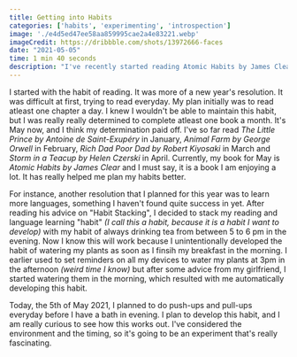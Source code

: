 ```yaml
---
title: Getting into Habits
categories: ['habits', 'experimenting', 'introspection']
image: './e4d5ed47ee58aa859995cae2a4e83221.webp'
imageCredit: https://dribbble.com/shots/13972666-faces
date: "2021-05-05"
time: 1 min 40 seconds
description: "I've recently started reading Atomic Habits by James Clear and it has so far been the best book I've read this year. This post covers some of the things I'm already trying, and an experiment I plan to do."
---
```


I started with the habit of reading. It was more of a new year's resolution. It was difficult at first, trying to read everyday. My plan initially was to read atleast one chapter a day. I knew I wouldn't be able to maintain this habit, but I was really really determined to complete atleast one book a month. It's May now, and I think my determination paid off. I've so far read _The Little Prince by Antoine de Saint-Exupéry_ in January, _Animal Farm by George Orwell_ in February, _Rich Dad Poor Dad by Robert Kiyosaki_ in March and _Storm in a Teacup by Helen Czerski_ in April. Currently, my book for May is _Atomic Habits by James Clear_ and I must say, it is a book I am enjoying a lot. It has really helped me plan my habits better.

For instance, another resolution that I planned for this year was to learn more languages, something I haven't found quite success in yet. After reading his advice on "Habit Stacking", I decided to stack my reading and language learning "habit" _(I call this a habit, because it is a habit I want to develop)_ with my habit of always drinking tea from between 5 to 6 pm in the evening. Now I know this will work because I unintentionally developed the habit of watering my plants as soon as I finsih my breakfast in the morning. I earlier used to set reminders on all my devices to water my plants at 3pm in the afternoon _(weird time I know)_ but after some advice from my girlfriend, I started watering them in the morning, which resulted with me automatically developing this habit.

Today, the 5th of May 2021, I planned to do push-ups and pull-ups everyday before I have a bath in evening. I plan to develop this habit, and I am really curious to see how this works out. I've considered the environment and the timing, so it's going to be an experiment that's really fascinating.